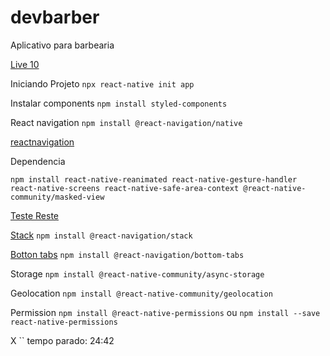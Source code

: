 # devbarber

Aplicativo para barbearia

[Live 10](https://alunos.b7web.com.br/curso/lives/app-de-agendamento-para-barbeiros)

Iniciando Projeto
`npx react-native init app`

Instalar components
`npm install styled-components`

React navigation
`npm install @react-navigation/native`

[reactnavigation](https://reactnavigation.org/docs/getting-started)

Dependencia

`npm install react-native-reanimated react-native-gesture-handler react-native-screens react-native-safe-area-context @react-native-community/masked-view`

[Teste Reste](https://resttesttest.com/)

[Stack](https://reactnavigation.org/docs/stack-navigator)
`npm install @react-navigation/stack`

[Botton tabs](https://reactnavigation.org/docs/bottom-tab-navigator)
`npm install @react-navigation/bottom-tabs`

Storage
`npm install @react-native-community/async-storage`

Geolocation
`npm install @react-native-community/geolocation`

Permission
`npm install @react-native-permissions`
ou
`npm install --save react-native-permissions`

X
``
tempo parado: 24:42